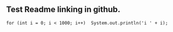 ## Test Readme linking in github.
` for (int i = 0; i < 1000; i++) 
    System.out.println('i ' + i);
`
